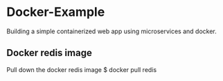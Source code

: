 # Docker-Example

Building a simple containerized web app using microservices and docker.


## Docker redis image
Pull down the docker redis image
		$ docker pull redis
